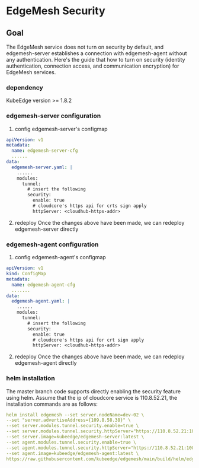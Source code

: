 # EdgeMesh Security

## Goal
The EdgeMesh service does not turn on security by default, and edgemesh-server
establishes a connection with edgemesh-agent without any authentication.
Here's the guide that how to turn on security (identity authentication,
connection access, and communication encryption) for EdgeMesh services.

### dependency
KubeEdge version >= 1.8.2

### edgemesh-server configuration
1. config edgemesh-server's configmap
```yaml
apiVersion: v1
metadata:
  name: edgemesh-server-cfg
  ......
data:
  edgemesh-server.yaml: |
    ......
    modules:
      tunnel:
        # insert the following
        security:
          enable: true
          # cloudcore's https api for crts sign apply
          httpServer: <cloudhub-https-addr>
```
2. redeploy
Once the changes above have been made, we can redeploy edgemesh-server directly

### edgemesh-agent configuration
1. config edgemesh-agent's configmap
```yaml
apiVersion: v1
kind: ConfigMap
metadata:
  name: edgemesh-agent-cfg
  .......
data:
  edgemesh-agent.yaml: |
    ......
    modules:
      tunnel:
        # insert the following
        security:
          enable: true
          # cloudcore's https api for crt sign apply
          httpServer: <cloudhub-https-addr>
```
2. redeploy
Once the changes above have been made, we can redeploy edgemesh-agent directly


### helm installation
The master branch code supports directly enabling the security feature using helm.
Assume that the ip of cloudcore service is 110.8.52.21, the installation commands are as follows:
```yaml
helm install edgemesh --set server.nodeName=dev-02 \
--set "server.advertiseAddress={109.8.58.38}" \
--set server.modules.tunnel.security.enable=true \
--set server.modules.tunnel.security.httpServer="https://110.8.52.21:10002" \
--set server.image=kubeedge/edgemesh-server:latest \
--set agent.modules.tunnel.security.enable=true \
--set agent.modules.tunnel.security.httpServer="https://110.8.52.21:10002" \
--set agent.image=kubeedge/edgemesh-agent:latest \
https://raw.githubusercontent.com/kubeedge/edgemesh/main/build/helm/edgemesh.tgz
```